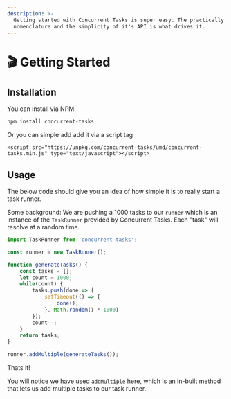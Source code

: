 ```yaml
---
description: >-
  Getting started with Concurrent Tasks is super easy. The practically
  nomenclature and the simplicity of it's API is what drives it.
---
```


# 🎬 Getting Started

## Installation

You can install via NPM

```bash
npm install concurrent-tasks
```

Or you can simple add add it via a script tag

```markup
<script src="https://unpkg.com/concurrent-tasks/umd/concurrent-tasks.min.js" type="text/javascript"></script>
```

## Usage

The below code should give you an idea of how simple it is to really start a task runner.

Some background: We are pushing a 1000 tasks to our `runner` which is an instance of the `TaskRunner` provided by Concurrent Tasks. Each "task" will resolve at a random time.

```javascript
import TaskRunner from 'concurrent-tasks';

const runner = new TaskRunner();

function generateTasks() {
    const tasks = [];
    let count = 1000;
    while(count) {
        tasks.push(done => {
            setTimeout(() => {
                done();
            }, Math.random() * 1000)
        });
        count--;
    }
    return tasks;
}

runner.addMultiple(generateTasks());
```

Thats it!

You will notice we have used [`addMultiple`](api/addmultiple.md) here, which is an in-built method that lets us add multiple tasks to our task runner.

